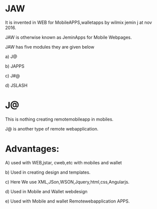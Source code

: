 JAW
==

It  is invented  in WEB for  MobileAPPS,walletapps by wilmix jemin j at nov 2016.

JAW   is  otherwise  known  as  JeminApps  for  Mobile Webpages.


JAW  has  five  modules  they are given below


a) J@  

b)  JAPPS

c) J#@

d) JSLASH


 J@
===

This  is nothing  creating remotemobileapp  in  mobiles.

J@  is  another type  of  remote webapplication.


Advantages:
===========


A) used  with  WEB,jstar, cweb,etc   with mobiles  and wallet


b)  Used   in creating   design and templates.


c) Here We use  XML,JSon,WSON,Jquery,html,css,Angularjs.


d) Used  in Mobile and  Wallet  webdesign

e) Used with Mobile   and  wallet  Remotewebapplication APPS.
